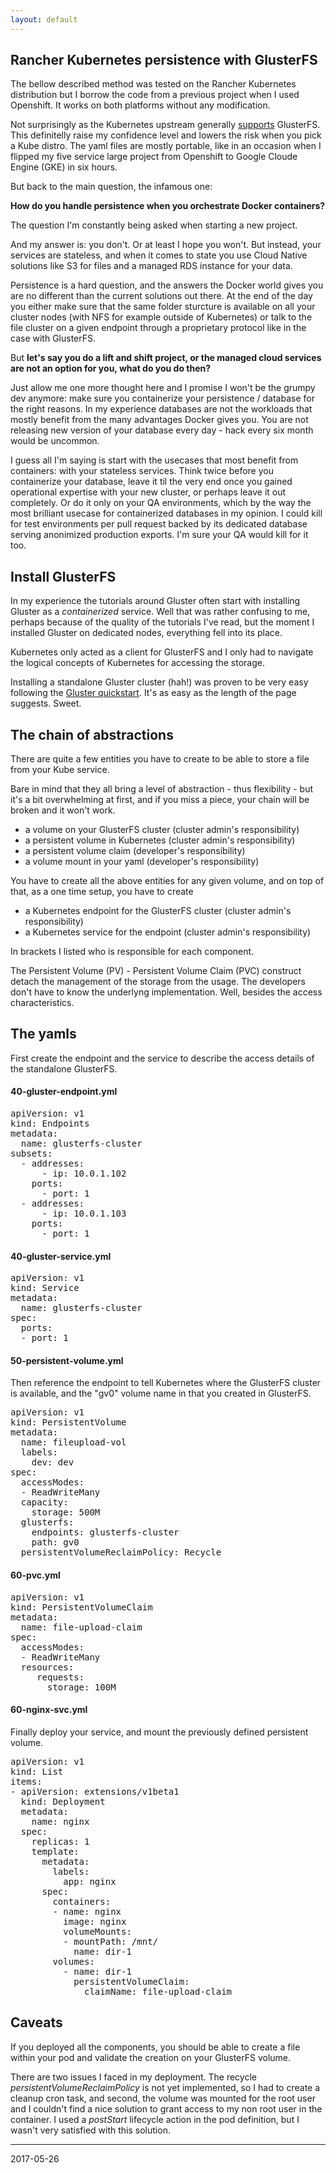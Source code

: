 ```yaml
---
layout: default
---
```


## Rancher Kubernetes persistence with GlusterFS

The bellow described method was tested on the Rancher Kubernetes distribution but I borrow the code from a previous project when I used Openshift. It works on both platforms without any modification. 

Not surprisingly as the Kubernetes upstream generally [supports](https://kubernetes.io/docs/concepts/storage/volumes/) GlusterFS. This definitelly raise my confidence level and lowers the risk when you pick a Kube distro. The yaml files are mostly portable, like in an occasion when I flipped my five service large project from Openshift to Google Cloude Engine (GKE) in six hours.

But back to the main question, the infamous one: 

**How do you handle persistence when you orchestrate Docker containers?** 

The question I'm constantly being asked when starting a new project. 

And my answer is: you don't. Or at least I hope you won't. But instead, your services are stateless, and when it comes to state you use Cloud Native solutions like S3 for files and a managed RDS instance for your data. 

Persistence is a hard question, and the answers the Docker world gives you are no different than the current solutions out there. At the end of the day you either make sure that the same folder sturcture is available on all your cluster nodes (with NFS for example outside of Kubernetes) or talk to the file cluster on a given endpoint through a proprietary protocol like in the case with GlusterFS.

But **let's say you do a lift and shift project, or the managed cloud services are not an option for you, what do you do then?**

Just allow me one more thought here and I promise I won't be the grumpy dev anymore: make sure you containerize your persistence / database for the right reasons. In my experience databases are not the workloads that mostly benefit from the many advantages Docker gives you. You are not releasing new version of your database every day - hack every six month would be uncommon. 

I guess all I'm saying is start with the usecases that most benefit from containers: with your stateless services. Think twice before you containerize your database, leave it til the very end once you gained operational expertise with your new cluster, or perhaps leave it out completely. Or do it only on your QA environments, which by the way the most brilliant usecase for containerized databases in my opinion. I could kill for test environments per pull request backed by its dedicated database serving anonimized production exports. I'm sure your QA would kill for it too. 

## Install GlusterFS

In my experience the tutorials around Gluster often start with installing Gluster as a *containerized* service. Well that was rather confusing to me, perhaps because of the quality of the tutorials I've read, but the moment I installed Gluster on dedicated nodes, everything fell into its place. 

Kubernetes only acted as a client for GlusterFS and I only had to navigate the logical concepts of Kubernetes for accessing the storage.

Installing a standalone Gluster cluster (hah!) was proven to be very easy following the [Gluster quickstart](https://gluster.readthedocs.io/en/latest/Quick-Start-Guide/Quickstart/). It's as easy as the length of the page suggests. Sweet.

## The chain of abstractions

There are quite a few entities you have to create to be able to store a file from your Kube service. 

Bare in mind that they all bring a level of abstraction - thus flexibility - but it's a bit overwhelming at first, and if you miss a piece, your chain will be broken and it won't work.

* a volume on your GlusterFS cluster (cluster admin's responsibility)
* a persistent volume in Kubernetes (cluster admin's responsibility)
* a persistent volume claim (developer's responsibility)
* a volume mount in your yaml (developer's responsibility)

You have to create all the above entities for any given volume, and on top of that, as a one time setup, you have to create

* a Kubernetes endpoint for the GlusterFS cluster (cluster admin's responsibility)
* a Kubernetes service for the endpoint (cluster admin's responsibility)

In brackets I listed who is responsible for each component. 

The Persistent Volume (PV) - Persistent Volume Claim (PVC) construct detach the management of the storage from the usage. The developers don't have to know the underlyng implementation. Well, besides the access characteristics.

## The yamls

First create the endpoint and the service to describe the access details of the standalone GlusterFS.

#### 40-gluster-endpoint.yml

<pre>
apiVersion: v1
kind: Endpoints
metadata:
  name: glusterfs-cluster
subsets:
  - addresses:
      - ip: 10.0.1.102
    ports:
      - port: 1
  - addresses:
      - ip: 10.0.1.103
    ports:
      - port: 1
</pre>

#### 40-gluster-service.yml

<pre>
apiVersion: v1
kind: Service
metadata:
  name: glusterfs-cluster
spec:
  ports:
  - port: 1
</pre>


#### 50-persistent-volume.yml

Then reference the endpoint to tell Kubernetes where the GlusterFS cluster is available, and the "gv0" volume name in that you created in GlusterFS.

<pre>
apiVersion: v1
kind: PersistentVolume
metadata:
  name: fileupload-vol
  labels:
    dev: dev
spec:
  accessModes:
  - ReadWriteMany
  capacity:
    storage: 500M
  glusterfs:
    endpoints: glusterfs-cluster
    path: gv0
  persistentVolumeReclaimPolicy: Recycle
</pre>

#### 60-pvc.yml

<pre>
apiVersion: v1
kind: PersistentVolumeClaim
metadata:
  name: file-upload-claim
spec:
  accessModes:
  - ReadWriteMany
  resources:
     requests:
       storage: 100M
</pre>

#### 60-nginx-svc.yml

Finally deploy your service, and mount the previously defined persistent volume.

<pre>
apiVersion: v1
kind: List
items:
- apiVersion: extensions/v1beta1
  kind: Deployment
  metadata:
    name: nginx
  spec:
    replicas: 1
    template:
      metadata:
        labels:
          app: nginx
      spec:
        containers:
        - name: nginx
          image: nginx
          volumeMounts:
          - mountPath: /mnt/
            name: dir-1   
        volumes:
          - name: dir-1
            persistentVolumeClaim:
              claimName: file-upload-claim
</pre>

## Caveats

If you deployed all the components, you should be able to create a file within your pod and validate the creation on your GlusterFS volume.

There are two issues I faced in my deployment. The recycle *persistentVolumeReclaimPolicy* is not yet implemented, so I had to create a cleanup cron task, and second, the volume was mounted for the root user and I couldn't find a nice solution to grant access to my non root user in the container. I used a *postStart* lifecycle action in the pod definition, but I wasn't very satisfied with this solution.

---

2017-05-26